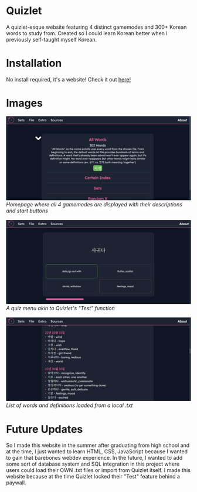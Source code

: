 # Quizlet
A quizlet-esque website featuring 4 distinct gamemodes and 300+ Korean words to study from. Created so I could learn Korean better when I previously self-taught myself Korean.

# Installation
No install required, it's a website! Check it out [here!](https://hydrohaven.github.io/Quizlet/)

# Images
![Homepage](img/qprev1.png)
_Homepage where all 4 gamemodes are displayed with their descriptions and start buttons_\
\
![Quiz Selection](img/qprev2.png)
_A quiz menu akin to Quizlet's "Test" function_\
\
![Word List](img/qprev3.png)
_List of words and definitions loaded from a local .txt_

# Future Updates
So I made this website in the summer after graduating from high school and at the time, I just wanted to learn HTML, CSS, JavaScript because I wanted to gain that barebones webdev experience. In the future, I wanted to add some sort of database system and SQL integration in this project where users could load their OWN .txt files or import from Quizlet itself. I made this website because at the time Quizlet locked their "Test" feature behind a paywall. 
